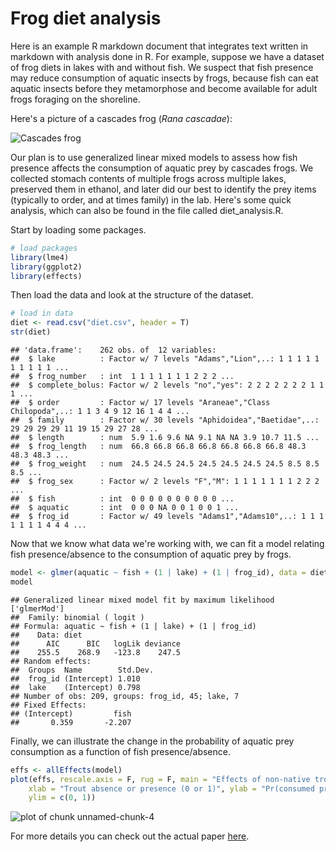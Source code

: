 Frog diet analysis
========================================================

Here is an example R markdown document that integrates text written in markdown with analysis done in R. 
For example, suppose we have a dataset of frog diets in lakes with and without fish. 
We suspect that fish presence may reduce consumption of aquatic insects by frogs, because fish can eat aquatic insects before they metamorphose and become available for adult frogs foraging on the shoreline. 

Here's a picture of a cascades frog (*Rana cascadae*): 

![Cascades frog](http://upload.wikimedia.org/wikipedia/commons/thumb/7/72/Rana_cascadae_8626.JPG/640px-Rana_cascadae_8626.JPG)

Our plan is to use generalized linear mixed models to assess how fish presence affects the consumption of aquatic prey by cascades frogs. 
We collected stomach contents of multiple frogs across multiple lakes, preserved them in ethanol, and later did our best to identify the prey items (typically to order, and at times family) in the lab. 
Here's some quick analysis, which can also be found in the file called diet_analysis.R.

Start by loading some packages.


```r
# load packages
library(lme4)
library(ggplot2)
library(effects)
```


Then load the data and look at the structure of the dataset. 


```r
# load in data
diet <- read.csv("diet.csv", header = T)
str(diet)
```

```
## 'data.frame':	262 obs. of  12 variables:
##  $ lake          : Factor w/ 7 levels "Adams","Lion",..: 1 1 1 1 1 1 1 1 1 1 ...
##  $ frog_number   : int  1 1 1 1 1 1 1 2 2 2 ...
##  $ complete_bolus: Factor w/ 2 levels "no","yes": 2 2 2 2 2 2 2 1 1 1 ...
##  $ order         : Factor w/ 17 levels "Araneae","Class Chilopoda",..: 1 1 3 4 9 12 16 1 4 4 ...
##  $ family        : Factor w/ 30 levels "Aphidoidea","Baetidae",..: 29 29 29 29 11 19 15 29 27 28 ...
##  $ length        : num  5.9 1.6 9.6 NA 9.1 NA NA 3.9 10.7 11.5 ...
##  $ frog_length   : num  66.8 66.8 66.8 66.8 66.8 66.8 66.8 48.3 48.3 48.3 ...
##  $ frog_weight   : num  24.5 24.5 24.5 24.5 24.5 24.5 24.5 8.5 8.5 8.5 ...
##  $ frog_sex      : Factor w/ 2 levels "F","M": 1 1 1 1 1 1 1 2 2 2 ...
##  $ fish          : int  0 0 0 0 0 0 0 0 0 0 ...
##  $ aquatic       : int  0 0 0 NA 0 0 1 0 0 1 ...
##  $ frog_id       : Factor w/ 49 levels "Adams1","Adams10",..: 1 1 1 1 1 1 1 4 4 4 ...
```


Now that we know what data we're working with, we can fit a model relating fish presence/absence to the consumption of aquatic prey by frogs. 


```r
model <- glmer(aquatic ~ fish + (1 | lake) + (1 | frog_id), data = diet, family = binomial)
model
```

```
## Generalized linear mixed model fit by maximum likelihood ['glmerMod']
##  Family: binomial ( logit )
## Formula: aquatic ~ fish + (1 | lake) + (1 | frog_id) 
##    Data: diet 
##      AIC      BIC   logLik deviance 
##    255.5    268.9   -123.8    247.5 
## Random effects:
##  Groups  Name        Std.Dev.
##  frog_id (Intercept) 1.010   
##  lake    (Intercept) 0.798   
## Number of obs: 209, groups: frog_id, 45; lake, 7
## Fixed Effects:
## (Intercept)         fish  
##       0.359       -2.207
```


Finally, we can illustrate the change in the probability of aquatic prey consumption as a function of fish presence/absence. 

```r
effs <- allEffects(model)
plot(effs, rescale.axis = F, rug = F, main = "Effects of non-native trout", 
    xlab = "Trout absence or presence (0 or 1)", ylab = "Pr(consumed prey is aquatic)", 
    ylim = c(0, 1))
```

![plot of chunk unnamed-chunk-4](figure/unnamed-chunk-4.png) 


For more details you can check out the actual paper [here](). 
